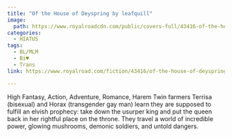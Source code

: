 ```yaml
---
title: "Of the House of Deyspring by leafquill"
image:
  path: https://www.royalroadcdn.com/public/covers-full/43416-of-the-house-of-deyspring.jpg
categories:
  - HIATUS
tags:
  - BL/MLM
  - Bi♥
  - Trans
link: https://www.royalroad.com/fiction/43416/of-the-house-of-deyspring

---
```

High Fantasy, Action, Adventure, Romance, Harem
Twin farmers Terrisa (bisexual) and Horax (transgender gay man) learn they are supposed to fulfill an elvish prophecy: take down the usurper king and put the queen back in her rightful place on the throne. They travel a world of incredible power, glowing mushrooms, demonic soldiers, and untold dangers.
